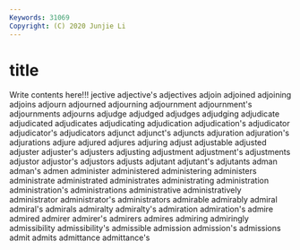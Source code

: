 ```yaml
---
Keywords: 31069
Copyright: (C) 2020 Junjie Li
---
```


# title

Write contents here!!!
jective 
adjective's
adjectives 
adjoin 
adjoined 
adjoining 
adjoins 
adjourn 
adjourned 
adjourning 
adjournment 
adjournment's
adjournments 
adjourns 
adjudge 
adjudged 
adjudges 
adjudging 
adjudicate 
adjudicated 
adjudicates 
adjudicating
adjudication 
adjudication's 
adjudicator 
adjudicator's 
adjudicators 
adjunct 
adjunct's 
adjuncts 
adjuration 
adjuration's
adjurations 
adjure 
adjured 
adjures 
adjuring 
adjust 
adjustable 
adjusted 
adjuster 
adjuster's
adjusters 
adjusting 
adjustment 
adjustment's 
adjustments 
adjustor 
adjustor's 
adjustors 
adjusts 
adjutant
adjutant's 
adjutants 
adman 
adman's 
admen 
administer 
administered 
administering 
administers 
administrate
administrated 
administrates 
administrating 
administration 
administration's 
administrations 
administrative 
administratively 
administrator 
administrator's
administrators 
admirable 
admirably 
admiral 
admiral's 
admirals 
admiralty 
admiralty's 
admiration 
admiration's
admire 
admired 
admirer 
admirer's 
admirers 
admires 
admiring 
admiringly 
admissibility 
admissibility's
admissible 
admission 
admission's 
admissions 
admit 
admits 
admittance 
admittance's 
